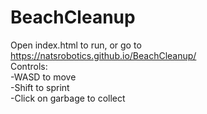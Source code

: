 # BeachCleanup

Open index.html to run, or go to https://natsrobotics.github.io/BeachCleanup/<br>
Controls:<br>
-WASD to move<br>
-Shift to sprint<br>
-Click on garbage to collect
